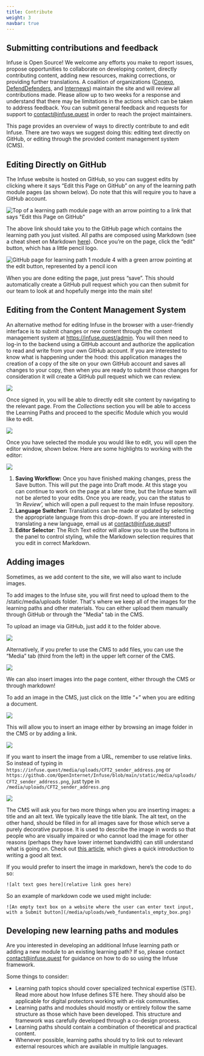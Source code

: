 ```yaml
---
title: Contribute
weight: 3
navbar: true
---
```

## Submitting contributions and feedback

Infuse is Open Source! We welcome any efforts you make to report issues, propose opportunities to collaborate on developing content, directly contributing content, adding new resources, making corrections, or providing further translations. A coalition of organizations ([Conexo](https://conexo.org/), [DefendDefenders](https://defenddefenders.org/), and [Internews](https://internews.org/)) maintain the site and will review all contributions made. Please allow up to two weeks for a response and understand that there may be limitations in the actions which can be taken to address feedback. You can submit general feedback and requests for support to [contact@infuse.quest](mailto:contact@infuse.quest) in order to reach the project maintainers. 

This page provides an overview of ways to directly contribute to and edit Infuse. There are two ways we suggest doing this: editing text directly on GitHub, or editing through the provided content management system (CMS).

## Editing Directly on GitHub

The Infuse website is hosted on GitHub, so you can suggest edits by clicking where it says “Edit this Page on GitHub” on any of the learning path module pages (as shown below). Do note that this will require you to have a GitHub account.

![Top of a learning path module page with an arrow pointing to a link that says "Edit this Page on GitHub" ](/media/uploads/contribute-1.png)

The above link should take you to the GitHub page which contains the learning path you just visited. All paths are composed using Markdown (see a cheat sheet on Markdown [here](https://www.markdownguide.org/basic-syntax/)). Once you’re on the page, click the “edit” button, which has a little pencil logo.

![GitHub page for learning path 1 module 4 with a green arrow pointing at the edit button, represented by a pencil icon](/media/uploads/contribute-2.png)

When you are done editing the page, just press “save”. This should automatically create a GitHub pull request which you can then submit for our team to look at and hopefully merge into the main site!

## Editing from the Content Management System

An alternative method for editing Infuse in the browser with a user-friendly interface is to submit changes or new content through the content management system at <https://infuse.quest/admin>. You will then need to log-in to the backend using a GitHub account and authorize the application to read and write from your own GitHub account. If you are interested to know what is happening under the hood: this application manages the creation of a copy of the site on your own GitHub account and saves all changes to your copy, then when you are ready to submit those changes for consideration it will create a GitHub pull request which we can review.

![](/media/uploads/contribute-3.png)

Once signed in, you will be able to directly edit site content by navigating to the relevant page. From the *Collections* section you will be able to access the Learning Paths and proceed to the specific Module which you would like to edit.

![](/media/uploads/contribute-4.png)



Once you have selected the module you would like to edit, you will open the editor window, shown below. Here are some highlights to working with the editor:

![](/media/uploads/contribute-5.png)

1. **Saving Workflow:** Once you have finished making changes, press the Save button. This will put the page into Draft mode. At this stage you can continue to work on the page at a later time, but the Infuse team will not be alerted to your edits. Once you are ready, you can the status to ‘*In Review’,* which will open a pull request to the main Infuse repository.  
2. **Language Switcher:** Translations can be made or updated by selecting the appropriate language from this drop-down. If you are interested in translating a new language, email us at [contact@infuse.quest](mailto:contact@infuse.quest)!   
3. **Editor Selector**: The Rich Text editor will allow you to use the buttons in the panel to control styling, while the Markdown selection requires that you edit in correct Markdown.

## Adding images

Sometimes, as we add content to the site, we will also want to include images.

To add images to the Infuse site, you will first need to upload them to the /static/media/uploads folder. That's where we keep all of the images for the learning paths and other materials. You can either upload them manually through GitHub or through the "Media" tab in the CMS.

To upload an image via GitHub, just add it to the folder above.

![](/media/uploads/contribute-6.png)

Alternatively, if you prefer to use the CMS to add files, you can use the “Media” tab (third from the left) in the upper left corner of the CMS.	

![](/media/uploads/contribute-7.png)

We can also insert images into the page content, either through the CMS or through markdown!

To add an image in the CMS, just click on the little “+” when you are editing a document.

![](/media/uploads/contribute-8.png)

This will allow you to insert an image either by browsing an image folder in the CMS or by adding a link.

![](/media/uploads/contribute-9.png)

If you want to insert the image from a URL, remember to use relative links. So instead of typing in `https://infuse.quest/media/uploads/CFT2_sender_address.png` or `https://github.com/OpenInternet/Infuse/blob/main/static/media/uploads/CFT2_sender_address.png`, just type in `/media/uploads/CFT2_sender_address.png`

![](/media/uploads/contribute-10.png)

The CMS will ask you for two more things when you are inserting images: a title and an alt text. We typically leave the title blank. The alt text, on the other hand, should be filled in for all images save for those which serve a purely decorative purpose. It is used to describe the image in words so that people who are visually impaired or who cannot load the image for other reasons (perhaps they have lower internet bandwidth) can still understand what is going on. Check out [this article](https://design102.blog.gov.uk/2022/01/14/whats-the-alternative-how-to-write-good-alt-text/), which gives a quick introduction to writing a good alt text.

If you would prefer to insert the image in markdown, here’s the code to do so:

`![alt text goes here](relative link goes here)`

So an example of markdown code we used might include:

`![An empty text box on a website where the user can enter text input, with a Submit button](/media/uploads/web_fundamentals_empty_box.png)`

## Developing new learning paths and modules

Are you interested in developing an additional Infuse learning path or adding a new module to an existing learning path? If so, please contact [contact@infuse.quest](mailto:contact@infuse.quest) for guidance on how to do so using the Infuse framework.

Some things to consider:

* Learning path topics should cover specialized technical expertise (STE). Read more about how Infuse defines STE here. They should also be applicable for digital protectors working with at-risk communities.  
* Learning paths and modules should mostly or entirely follow the same structure as those which have been developed. This structure and framework was carefully developed through a co-design process.  
* Learning paths should contain a combination of theoretical and practical content.  
* Whenever possible, learning paths should try to link out to relevant external resources which are available in multiple languages.
